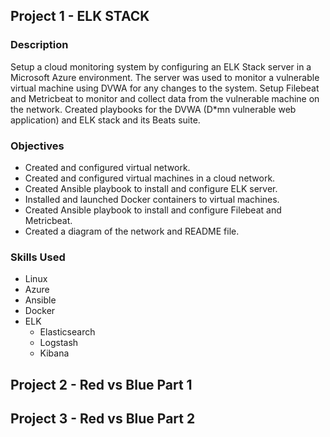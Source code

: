## Project 1 - ELK STACK

### Description

Setup a cloud monitoring system by configuring an ELK Stack server in a Microsoft Azure environment. The server was used to monitor a vulnerable virtual machine using DVWA for any changes to the system. Setup Filebeat and Metricbeat to monitor and collect data from the vulnerable machine on the network. Created playbooks for the DVWA (D*mn vulnerable web application) and ELK stack and its Beats suite. 
 
### Objectives

- Created and configured virtual network.
- Created and configured virtual machines in a cloud network.
- Created Ansible playbook to install and configure ELK server.
- Installed and launched Docker containers to virtual machines.
- Created Ansible playbook to install and configure Filebeat and Metricbeat.
- Created a diagram of the network and README file.

### Skills Used

- Linux
- Azure
- Ansible
- Docker
- ELK
  - Elasticsearch
  - Logstash
  - Kibana

## Project 2 - Red vs Blue Part 1

## Project 3 - Red vs Blue Part 2
